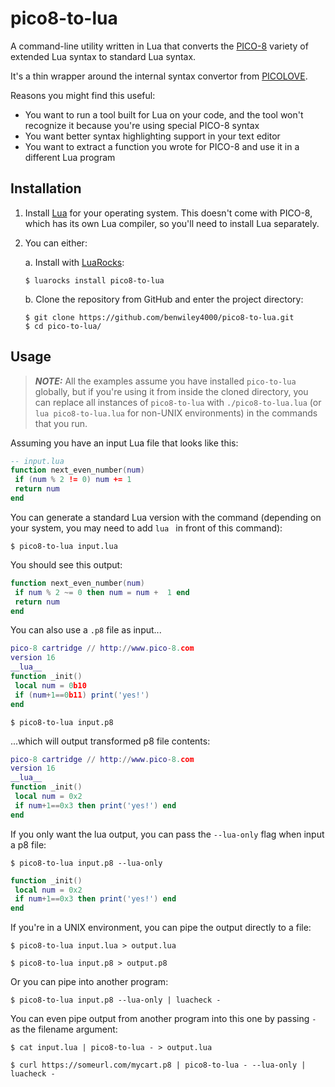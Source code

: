 # pico8-to-lua

A command-line utility written in Lua that converts the [PICO-8](https://www.lexaloffle.com/pico-8.php) variety of extended Lua syntax to standard Lua syntax.

It's a thin wrapper around the internal syntax convertor from [PICOLOVE](https://github.com/picolove/picolove).

Reasons you might find this useful:
- You want to run a tool built for Lua on your code, and the tool won't recognize it because you're using special PICO-8 syntax
- You want better syntax highlighting support in your text editor
- You want to extract a function you wrote for PICO-8 and use it in a different Lua program

## Installation

1. Install [Lua](https://www.lua.org/start.html) for your operating system. This doesn't come with PICO-8, which has its own Lua compiler, so you'll need to install Lua separately.
2. You can either:

    a. Install with [LuaRocks](https://luarocks.org/):
    ```console
    $ luarocks install pico8-to-lua
    ```

    b. Clone the repository from GitHub and enter the project directory:
    ```console
    $ git clone https://github.com/benwiley4000/pico8-to-lua.git
    $ cd pico-to-lua/
    ```

## Usage

> ***NOTE:*** All the examples assume you have installed `pico-to-lua` globally, but if you're using it from inside the cloned directory, you can replace all instances of `pico8-to-lua` with `./pico8-to-lua.lua` (or `lua pico8-to-lua.lua` for non-UNIX environments) in the commands that you run.

Assuming you have an input Lua file that looks like this:

```lua
-- input.lua
function next_even_number(num)
 if (num % 2 != 0) num += 1
 return num
end
```

You can generate a standard Lua version with the command (depending on your system, you may need to add `lua ` in front of this command):

```console
$ pico8-to-lua input.lua
```

You should see this output:

```lua
function next_even_number(num)
 if num % 2 ~= 0 then num = num +  1 end
 return num
end
```

You can also use a `.p8` file as input...

```lua
pico-8 cartridge // http://www.pico-8.com
version 16
__lua__
function _init()
 local num = 0b10
 if (num+1==0b11) print('yes!')
end
```

```console
$ pico8-to-lua input.p8
```

...which will output transformed p8 file contents:

```lua
pico-8 cartridge // http://www.pico-8.com
version 16
__lua__
function _init()
 local num = 0x2
 if num+1==0x3 then print('yes!') end
end
```

If you only want the lua output, you can pass the `--lua-only` flag when input a p8 file:

```console
$ pico8-to-lua input.p8 --lua-only
```

```lua
function _init()
 local num = 0x2
 if num+1==0x3 then print('yes!') end
end
```

If you're in a UNIX environment, you can pipe the output directly to a file:

```console
$ pico8-to-lua input.lua > output.lua
```

```
$ pico8-to-lua input.p8 > output.p8
```

Or you can pipe into another program:

```console
$ pico8-to-lua input.p8 --lua-only | luacheck -
```

You can even pipe output from another program into this one by passing `-` as the filename argument:

```console
$ cat input.lua | pico8-to-lua - > output.lua
```

```console
$ curl https://someurl.com/mycart.p8 | pico8-to-lua - --lua-only | luacheck -
```
